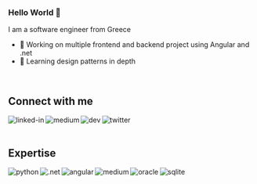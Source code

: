 ### Hello World 👋
I am a software engineer from Greece
- 🔭 Working on multiple frontend and backend project using Angular and .net
- 🌱 Learning design patterns in depth
<br>

## Connect with me

[<img align="left" alt="linked-in" src="https://img.shields.io/badge/linkedin-%230077B5.svg?&style=for-the-badge&logo=linkedin&logoColor=white" />](https://www.linkedin.com/in/akampakos)

[<img align="left" alt="medium" src="https://img.shields.io/badge/medium-%2312100E.svg?&style=for-the-badge&logo=medium&logoColor=white" />](https://medium.com/@akampakos)

[<img align="left" alt="dev" src="https://img.shields.io/badge/dev.to-0A0A0A?style=for-the-badge&logo=devdotto&logoColor=white" />](https://dev.to/akampakos)

[<img align="left" alt="twitter" src="https://img.shields.io/badge/twitter-%231DA1F2.svg?&style=for-the-badge&logo=twitter&logoColor=white" />](https://twitter.com/akampakos)

<br>
<br>

## Expertise

<img align="left" alt="python" src="https://img.shields.io/badge/Python-FFD43B?style=for-the-badge&logo=python&logoColor=darkgreen" />

<img align="left" alt=".net" src="https://img.shields.io/badge/.net-000000?style=for-the-badge&logo=.net&logoColor=white" />

<img align="left" alt="angular" src="https://img.shields.io/badge/Angular-DD0031?style=for-the-badge&logo=angular&logoColor=white" />

<img align="left" alt="medium" src="https://img.shields.io/badge/postgres-%23316192.svg?&style=for-the-badge&logo=postgresql&logoColor=white" />

<img align="left" alt="oracle" src="https://img.shields.io/badge/Oracle-F80000?style=for-the-badge&logo=oracle&logoColor=black" />

<img align="left" alt="sqlite" src="https://img.shields.io/badge/SQLite-07405E?style=for-the-badge&logo=sqlite&logoColor=white" />

<br>
<br>
